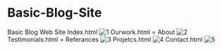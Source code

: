 # Basic-Blog-Site
Basic Blog Web Site 
Index.html
![1](https://user-images.githubusercontent.com/40443383/188698948-8f3cb1eb-dce9-4819-b2f9-637b3512cacb.png)
Ourwork.html = About
![2](https://user-images.githubusercontent.com/40443383/188698965-266fdd51-3a2c-4d16-a5d5-7bd618b68c5f.png)
Testimonials.html = Referances
![3](https://user-images.githubusercontent.com/40443383/188698980-93ea3c25-a425-4c1e-8c74-41f4cf8e6876.png)
Projetcs.html
![4](https://user-images.githubusercontent.com/40443383/188698984-201bf91e-dd99-468a-ae4b-286ce5d1b27d.png)
Contact.html
![5](https://user-images.githubusercontent.com/40443383/188698986-1064cdbb-d594-48a7-b508-5fd37bc5ba54.png)
